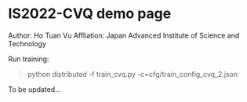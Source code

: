 # IS2022-CVQ demo page
Author: Ho Tuan Vu
Affliation: Japan Advanced Institute of Science and Technology

Run training: 
> python distributed -f train_cvq.py -c=cfg/train_config_cvq_2.json


To be updated...
